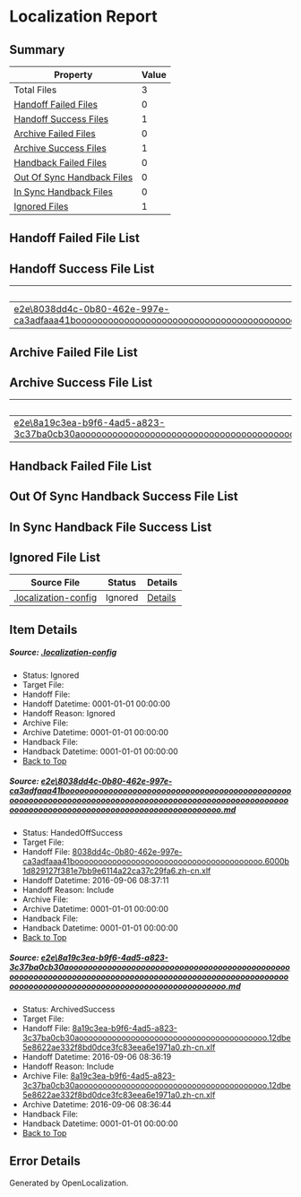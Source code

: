 # <a name='report-top'></a> Localization Report

## Summary
 Property | Value 
 -------- | ----- 
 Total Files | 3
[ Handoff Failed Files ](#handoff-failed-list)| 0
[ Handoff Success Files ](#handoff-success-list)| 1
[ Archive Failed Files ](#archive-failed-list)| 0
[ Archive Success Files ](#archive-success-list)| 1
[ Handback Failed Files ](#handback-failed-list)| 0
[ Out Of Sync Handback Files ](#outofsync-handback-success-list)| 0
[ In Sync Handback Files ](#insync-handback-success-list)| 0
[ Ignored Files ](#ignored-list)| 1

## <a name='handoff-failed-list'></a> Handoff Failed File List

## <a name='handoff-success-list'></a> Handoff Success File List
 Source File | Status | Details 
 ----------- | ------ | ------- 
 [e2e\8038dd4c-0b80-462e-997e-ca3adfaaa41booooooooooooooooooooooooooooooooooooooooooooooooooooooooooooooooooooooooooooooooooooooooooooooooooooooooooooooooooooooooooooooooooooooooooooooooooooo.md](https://github.com/OpenLocalizationTestOrg/ol-test0/blob/76aee0363a4a0d7f6786b15b127ce272071c28a1/e2e/8038dd4c-0b80-462e-997e-ca3adfaaa41booooooooooooooooooooooooooooooooooooooooooooooooooooooooooooooooooooooooooooooooooooooooooooooooooooooooooooooooooooooooooooooooooooooooooooooooooooo.md) | HandedOffSuccess | [Details](#f10010c636de759f75d442c9cff87ecff5939c6e1)

## <a name='archive-failed-list'></a> Archive Failed File List

## <a name='archive-success-list'></a> Archive Success File List
 Source File | Status | Details 
 ----------- | ------ | ------- 
 [e2e\8a19c3ea-b9f6-4ad5-a823-3c37ba0cb30aooooooooooooooooooooooooooooooooooooooooooooooooooooooooooooooooooooooooooooooooooooooooooooooooooooooooooooooooooooooooooooooooooooooooooooooooooooo.md](https://github.com/OpenLocalizationTestOrg/ol-test0/blob/35803a40122c88fa8f32e3b997035c7d6d5cd86d/e2e/8a19c3ea-b9f6-4ad5-a823-3c37ba0cb30aooooooooooooooooooooooooooooooooooooooooooooooooooooooooooooooooooooooooooooooooooooooooooooooooooooooooooooooooooooooooooooooooooooooooooooooooooooo.md) | ArchivedSuccess | [Details](#c8f5628595bfe45a05d564a53131e8b26f5d03bf2)

## <a name='handback-failed-list'></a> Handback Failed File List

## <a name='outofsync-handback-success-list'></a> Out Of Sync Handback Success File List

## <a name='insync-handback-success-list'></a> In Sync Handback File Success List

## <a name='ignored-list'></a> Ignored File List
 Source File | Status | Details 
 ----------- | ------ | ------- 
 [.localization-config](https://github.com/OpenLocalizationTestOrg/ol-test0/blob/76aee0363a4a0d7f6786b15b127ce272071c28a1/.localization-config) | Ignored | [Details](#3d4f252ac210baf56311d7e97dcc2db10974dbd20)

## Item Details
##### <a name='3d4f252ac210baf56311d7e97dcc2db10974dbd20'></a> Source: [.localization-config](https://github.com/OpenLocalizationTestOrg/ol-test0/blob/76aee0363a4a0d7f6786b15b127ce272071c28a1/.localization-config)
* Status: Ignored
* Target File: 
* Handoff File: 
* Handoff Datetime: 0001-01-01 00:00:00
* Handoff Reason: Ignored
* Archive File: 
* Archive Datetime: 0001-01-01 00:00:00
* Handback File: 
* Handback Datetime: 0001-01-01 00:00:00
* [Back to Top](#report-top)

##### <a name='f10010c636de759f75d442c9cff87ecff5939c6e1'></a> Source: [e2e\8038dd4c-0b80-462e-997e-ca3adfaaa41booooooooooooooooooooooooooooooooooooooooooooooooooooooooooooooooooooooooooooooooooooooooooooooooooooooooooooooooooooooooooooooooooooooooooooooooooooo.md](https://github.com/OpenLocalizationTestOrg/ol-test0/blob/76aee0363a4a0d7f6786b15b127ce272071c28a1/e2e/8038dd4c-0b80-462e-997e-ca3adfaaa41booooooooooooooooooooooooooooooooooooooooooooooooooooooooooooooooooooooooooooooooooooooooooooooooooooooooooooooooooooooooooooooooooooooooooooooooooooo.md)
* Status: HandedOffSuccess
* Target File: 
* Handoff File: [8038dd4c-0b80-462e-997e-ca3adfaaa41boooooooooooooooooooooooooooooooooooooooo.6000b1d829127f381e7bb9e6114a22ca37c29fa6.zh-cn.xlf](https://github.com/OpenLocalizationTestOrg/ol-test0-handoff/blob/df5bb605f4c4de1bce03856e3befbda6322ca7f5/ol-handoff/OpenLocalizationTestOrg/ol-test0-zhcn/ci/ht/8038dd4c-0b80-462e-997e-ca3adfaaa41boooooooooooooooooooooooooooooooooooooooo.6000b1d829127f381e7bb9e6114a22ca37c29fa6.zh-cn.xlf)
* Handoff Datetime: 2016-09-06 08:37:11
* Handoff Reason: Include
* Archive File: 
* Archive Datetime: 0001-01-01 00:00:00
* Handback File: 
* Handback Datetime: 0001-01-01 00:00:00
* [Back to Top](#report-top)

##### <a name='c8f5628595bfe45a05d564a53131e8b26f5d03bf2'></a> Source: [e2e\8a19c3ea-b9f6-4ad5-a823-3c37ba0cb30aooooooooooooooooooooooooooooooooooooooooooooooooooooooooooooooooooooooooooooooooooooooooooooooooooooooooooooooooooooooooooooooooooooooooooooooooooooo.md](https://github.com/OpenLocalizationTestOrg/ol-test0/blob/35803a40122c88fa8f32e3b997035c7d6d5cd86d/e2e/8a19c3ea-b9f6-4ad5-a823-3c37ba0cb30aooooooooooooooooooooooooooooooooooooooooooooooooooooooooooooooooooooooooooooooooooooooooooooooooooooooooooooooooooooooooooooooooooooooooooooooooooooo.md)
* Status: ArchivedSuccess
* Target File: 
* Handoff File: [8a19c3ea-b9f6-4ad5-a823-3c37ba0cb30aoooooooooooooooooooooooooooooooooooooooo.12dbe5e8622ae332f8bd0dce3fc83eea6e1971a0.zh-cn.xlf](https://github.com/OpenLocalizationTestOrg/ol-test0-handoff/blob/257d54ee6387740d5b813633218222699058ebfd/ol-handoff/OpenLocalizationTestOrg/ol-test0-zhcn/ci/ht/8a19c3ea-b9f6-4ad5-a823-3c37ba0cb30aoooooooooooooooooooooooooooooooooooooooo.12dbe5e8622ae332f8bd0dce3fc83eea6e1971a0.zh-cn.xlf)
* Handoff Datetime: 2016-09-06 08:36:19
* Handoff Reason: Include
* Archive File: [8a19c3ea-b9f6-4ad5-a823-3c37ba0cb30aoooooooooooooooooooooooooooooooooooooooo.12dbe5e8622ae332f8bd0dce3fc83eea6e1971a0.zh-cn.xlf](https://github.com/OpenLocalizationTestOrg/ol-test0-handoff/blob/8379604bc2036e9f679d4bddd8bfeadf792302c3/ol-archive/OpenLocalizationTestOrg/ol-test0-zhcn/ci/ht/8a19c3ea-b9f6-4ad5-a823-3c37ba0cb30aoooooooooooooooooooooooooooooooooooooooo.12dbe5e8622ae332f8bd0dce3fc83eea6e1971a0.zh-cn.xlf)
* Archive Datetime: 2016-09-06 08:36:44
* Handback File: 
* Handback Datetime: 0001-01-01 00:00:00
* [Back to Top](#report-top)


## Error Details

Generated by OpenLocalization.
